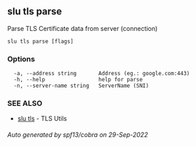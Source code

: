 ## slu tls parse

Parse TLS Certificate data from server (connection)

```
slu tls parse [flags]
```

### Options

```
  -a, --address string       Address (eg.: google.com:443)
  -h, --help                 help for parse
  -n, --server-name string   ServerName (SNI)
```

### SEE ALSO

* [slu tls](slu_tls.md)	 - TLS Utils

###### Auto generated by spf13/cobra on 29-Sep-2022
